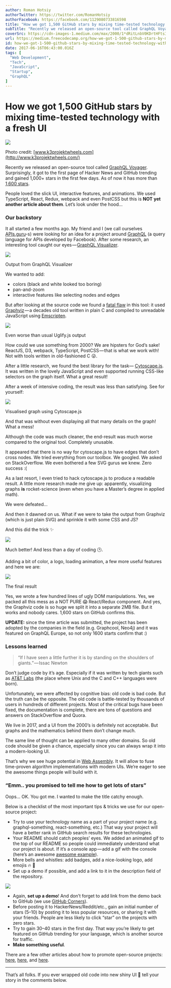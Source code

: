 ```yaml
---
author: Roman Hotsiy
authorTwitter: https://twitter.com/RomanHotsiy
authorFacebook: https://facebook.com/1129080733816598
title: "How we got 1,500 GitHub stars by mixing time-tested technology with a fresh UI"
subTitle: "Recently we released an open-source tool called GraphQL Voyager. Surprisingly, it got to the first page of Hacker News and GitHub trendin..."
coverSrc: https://cdn-images-1.medium.com/max/2000/1*dRitLnbV0KDrtHFtsI2ZzQ.jpeg
url: https://medium.freecodecamp.org/how-we-got-1-500-github-stars-by-mixing-time-tested-technology-with-a-fresh-ui-b310551cba22
id: how-we-got-1-500-github-stars-by-mixing-time-tested-technology-with-a-fresh-ui-b310551cba22
date: 2017-06-16T06:43:00.016Z
tags: [
  "Web Development",
  "Tech",
  "JavaScript",
  "Startup",
  "GraphQL"
]
---
```

# How we got 1,500 GitHub stars by mixing time-tested technology with a fresh UI







![](https://cdn-images-1.medium.com/max/2000/1*dRitLnbV0KDrtHFtsI2ZzQ.jpeg)

Photo credit: [www.k3projektwheels.com](http://www.k3projektwheels.com/)







Recently we released an open-source tool called [GraphQL Voyager](https://github.com/APIs-guru/graphql-voyager). Surprisingly, it got to the first page of Hacker News and GitHub trending and gained 1,000+ stars in the first few days. As of now it has more than [1,600 stars](https://github.com/APIs-guru/graphql-voyager/stargazers).

People loved the slick UI, interactive features, and animations. We used TypeScript, React, Redux, webpack and even PostCSS but this is **NOT** **yet another article about them**. Let’s look under the hood…

### Our backstory

It all started a few months ago. My friend and I (we call ourselves [APIs.guru](https://apis.guru)-s) were looking for an idea for a project around [GraphQL](https://graphql.org/) (a query language for APIs developed by Facebook). After some research, an interesting tool caught our eyes — [GraphQL Visualizer](http://nathanrandal.com/graphql-visualizer/).







![](https://cdn-images-1.medium.com/max/2000/1*ZvxnPEL941-74b9HLlQHnA.png)

Output from GraphQL Visualizer







We wanted to add:

*   colors (black and white looked too boring)
*   pan-and-zoom
*   interactive features like selecting nodes and edges

But after looking at the source code we found a [fatal flaw](http://www.drdobbs.com/windows/a-brief-history-of-windows-programming-r/225701475) in this tool: it used [Graphviz](http://www.graphviz.org/) — a decades old tool written in plain C and compiled to unreadable JavaScript using [Emscripten](https://github.com/kripken/emscripten).







![](https://cdn-images-1.medium.com/max/2000/1*Tm8087Ot5rA7cWSY1SNWyw.png)

Even worse than usual Uglify.js output







How could we use something from 2000? We are hipsters for God’s sake! ReactJS, D3, webpack, TypeScript, PostCSS — that is what we work with! Not with tools written in old-fashioned C 😜.

After a little research, we found the best library for the task— [Cytoscape.js](http://js.cytoscape.org/). It was written in the lovely JavaScript and even supported running CSS-like selectors on the graph itself. What a great result!

After a week of intensive coding, the result was less than satisfying. See for yourself:







![](https://cdn-images-1.medium.com/max/2000/1*wm6f8XhTdUiuhEDh4Shc5g.png)

Visualised graph using Cytoscape.js







And that was without even displaying all that many details on the graph! What a mess!

Although the code was much cleaner, the end-result was much worse compared to the original tool. Completely unusable.

It appeared that there is no way for cytoscape.js to have edges that don’t cross nodes. We tried everything from our toolbox. We googled. We asked on StackOverflow. We even bothered a few SVG gurus we knew. Zero success :(

As a last resort, I even tried to hack cytoscape.js to produce a readable result. A little more research made me give up: apparently, visualizing graphs **is** rocket-science (even when you have a Master’s degree in applied math).

We were defeated…

And then it dawned on us. What if we were to take the output from Graphviz (which is just plain SVG) and sprinkle it with some CSS and JS?

And this did the trick ✨







![](https://cdn-images-1.medium.com/max/2000/1*URbTyAriTAxcLDKmLpgxsg.gif)







Much better! And less than a day of coding 🕒.

Adding a bit of color, a logo, loading animation, a few more useful features and here we are:







![](https://cdn-images-1.medium.com/max/2000/1*9cD6INumhQCmvVq6Fe3VbQ.png)

The final result







Yes, we wrote a few hundred lines of ugly DOM manipulations. Yes, we packed all this mess as a NOT PURE 😱 React/Redux component. And yes, the Graphviz code is so huge we split it into a separate 2MB file. But it works and nobody cares. 1,600 stars on GitHub confirms this.

**UPDATE:** since the time article was submitted, the project has been adopted by the companies in the field (e.g. Graphcool, Neo4j) and it was featured on GraphQL Europe, so not only 1600 starts confirm that :)

### Lessons learned

> “If I have seen a little further it is by standing on the shoulders of giants.” — Issac Newton

Don’t judge code by it’s age. Especially if it was written by tech giants such as [AT&T Labs](https://en.wikipedia.org/wiki/AT%26T_Labs) (the place where Unix and the C and C++ languages were born).

Unfortunately, we were affected by cognitive bias: old code is bad code. But the truth can be the opposite. The old code is battle-tested by thousands of users in hundreds of different projects. Most of the critical bugs have been fixed, the documentation is complete, there are tons of questions and answers on StackOverflow and Quora.

We live in 2017, and a UI from the 2000’s is definitely not acceptable. But graphs and the mathematics behind them don’t change much.

The same line of thought can be applied to many other domains. So old code should be given a chance, especially since you can always wrap it into a modern-looking UI.

That’s why we see huge potential in [Web Assembly](http://webassembly.org/). It will allow to fuse time-proven algorithm implementations with modern UIs. We’re eager to see the awesome things people will build with it.

### “Emm.. you promised to tell me how to get lots of stars”

Oops… OK. You got me. I wanted to make the title catchy enough.

Below is a checklist of the most important tips & tricks we use for our open-source project:

*   Try to use your technology name as a part of your project name (e.g. graphql-something, react-something, etc.) That way your project will have a better rank in GitHub search results for these technologies.
*   Your README should catch peoples’ eyes. We added an animated gif to the top of our README so people could immediately understand what our project is about. If it’s a console app — add a gif with the console (here’s an awesome [awesome example](https://github.com/graphcool/graphql-up)).
*   More bells and whistles: add badges, add a nice-looking logo, add emojis 🔥 🙌
*   Set up a demo if possible, and add a link to it in the description field of the repository.







![](https://cdn-images-1.medium.com/max/2000/1*PFyYmiHU8JCa_u9agU8DOg.png)







*   Again, **set up a demo**! And don’t forget to add link from the demo back to GitHub (we use [GitHub Corners](http://tholman.com/github-corners/)).
*   Before posting it to HackerNews/Reddit/etc., gain an initial number of stars (5–10) by posting it to less popular resources, or sharing it with your friends. People are less likely to click “star” on the projects with zero stars.
*   Try to gain 30–40 stars in the first day. That way you’re likely to get featured on GitHub trending for your language, which is another source for traffic.
*   **Make something useful**.

There are a few other articles about how to promote open-source projects: [here](https://blog.cwrichardkim.com/how-to-get-hundreds-of-stars-on-your-github-project-345b065e20a2#.iudi1mx0q), [here](https://medium.com/@zenorocha/how-did-clipboard-js-get-5000-stars-in-a-few-days-2b2248ba7bd8#.wvvstia5n), and [here](https://medium.com/developer-relations/how-talks-affect-an-open-source-project-e4dd1db81a6d#.ecb0kqb1p).











* * *







That’s all folks. If you ever wrapped old code into new shiny UI 💅 tell your story in the comments below.








